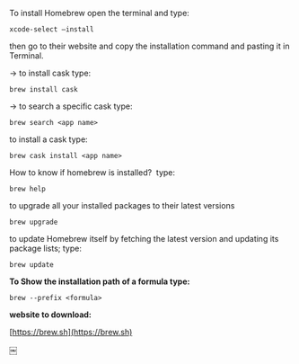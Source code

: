 To install Homebrew open the terminal and type: 

```
xcode-select —install￼
```

then go to their website and copy the installation command and pasting it in Terminal. 

→ to install cask type: 

```
brew install cask￼
```

→ to search a specific cask type: 

```
brew search <app name>￼
```

to install a cask type: 
```
brew cask install <app name>
```

How to know if homebrew is installed? 
type: 
```
brew help￼
```

to upgrade all your installed packages to their latest versions

```
brew upgrade
```

to update Homebrew itself by fetching the latest version and updating its package lists; type:

```
brew update
```

**To Show the installation path of a formula type:**

```
brew --prefix <formula>
```

**website to download:**

[https://brew.sh](https://brew.sh)

￼